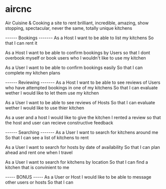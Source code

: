 # aircnc
Air Cuisine & Cooking
a site to rent brilliant, incredible, amazing, show stopping, spectacular, never the same, totally unique kitchens

------ Bookings -------
As a Host
I want to be able to list my kitchens
So that I can rent it

As a Host
I want to be able to confirm bookings by Users
so that I dont overbook myself or book users who I wouldn't like to use my kitchen

As a User
I want to be able to confirm bookings easily
So that I can complete my kitchen plans


------ Reviewing -------
As a Host
I want to be able to see reviews of Users who have attempted bookings in one of my kitchens
So that I can evaluate wether I would like to let them use my kitchen

As a User
I want to be able to see reviews of Hosts
So that I can evaluate wether I would like to use thier kitchen


As a user and a host
I would like to give the kitchen I rented a review
so that the host and user can recieve constructive feedback

------ Searching -------
As a User
I want to search for kitchens around me
So that I can see a list of kitchens to rent

As a User
I want to search for hosts by date of availability
So that I can plan ahead and rent one when I travel

As a User
I want to search for kitchens by location
So that I can find a kitchen that is convinient to me




----- BONUS -----
As a User or Host
I would like to be able to message other users or hosts
So that I can
